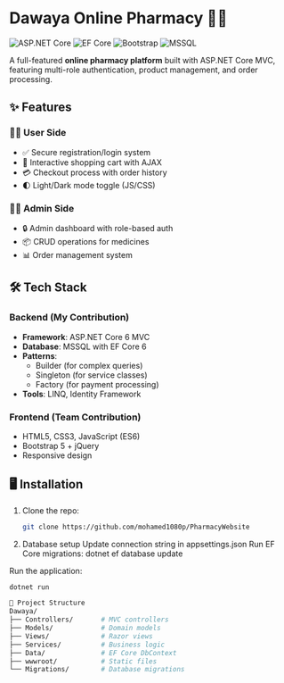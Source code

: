# Dawaya Online Pharmacy 🏥💊

![ASP.NET Core](https://img.shields.io/badge/ASP.NET_Core-6.0-purple)
![EF Core](https://img.shields.io/badge/EF_Core-6.0-green)
![Bootstrap](https://img.shields.io/badge/Bootstrap-5.0-blueviolet)
![MSSQL](https://img.shields.io/badge/MSSQL-2019-blue)


A full-featured **online pharmacy platform** built with ASP.NET Core MVC, featuring multi-role authentication, product management, and order processing.

## ✨ Features

### 👨‍💻 User Side
- ✅ Secure registration/login system
- 🛒 Interactive shopping cart with AJAX
- 💳 Checkout process with order history
- 🌓 Light/Dark mode toggle (JS/CSS)

### 👨‍⚕️ Admin Side
- 🔒 Admin dashboard with role-based auth
- 📦 CRUD operations for medicines
- 📊 Order management system

## 🛠️ Tech Stack

### Backend (My Contribution)
- **Framework**: ASP.NET Core 6 MVC
- **Database**: MSSQL with EF Core 6
- **Patterns**: 
  - Builder (for complex queries)
  - Singleton (for service classes)
  - Factory (for payment processing)
- **Tools**: LINQ, Identity Framework

### Frontend (Team Contribution)
- HTML5, CSS3, JavaScript (ES6)
- Bootstrap 5 + jQuery
- Responsive design

## 🖥️ Installation

1. Clone the repo:
   ```bash
   git clone https://github.com/mohamed1080p/PharmacyWebsite
2. Database setup
  Update connection string in appsettings.json
  Run EF Core migrations:
  dotnet ef database update

Run the application:
```bash
dotnet run

📂 Project Structure
Dawaya/
├── Controllers/       # MVC controllers
├── Models/            # Domain models
├── Views/             # Razor views
├── Services/          # Business logic
├── Data/              # EF Core DbContext
├── wwwroot/           # Static files
└── Migrations/        # Database migrations
